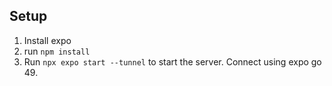 ## Setup

1. Install expo
2. run `npm install`
3. Run `npx expo start --tunnel` to start the server. Connect using expo go 49.